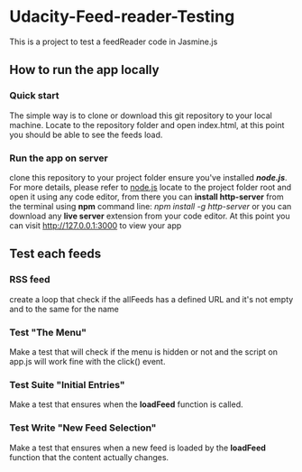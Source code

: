 # Udacity-Feed-reader-Testing
This is a project to test a feedReader code in Jasmine.js

## How to run the app locally
### Quick start
The simple way is to clone or download this git repository to your local machine. Locate to the repository folder and open index.html, at this point you should be able to see the feeds load.

 ### Run the app on server
clone this repository to your project folder
ensure you've installed **_node.js_**. For more details, please refer to [node.js](https://nodejs.org/en/)
locate to the project folder root and open it using any code editor, from there you can **install http-server** from the terminal using **npm** command line: _npm install -g http-server_ or you can download any **live server** extension from your code editor.
At this point you can visit http://127.0.0.1:3000 to view your app

## Test each feeds

### RSS feed
create a loop that check if the allFeeds has a defined URL and it's not empty and to the same for the name

### Test "The Menu"
Make a test that will check if the menu is hidden or not and the script on app.js will work fine with the click() event.

### Test Suite "Initial Entries"
Make a test that ensures when the **loadFeed** function is called.

### Test Write "New Feed Selection"
Make a test that ensures when a new feed is loaded by the **loadFeed** function that the content actually changes.
